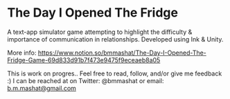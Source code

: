 # The Day I Opened The Fridge
A text-app simulator game attempting to highlight the difficulty &amp; importance of communication in relationships. Developed using Ink &amp; Unity.

More info: https://www.notion.so/bmmashat/The-Day-I-Opened-The-Fridge-Game-69d833d91b7f473e9475f9eceaeb8a05

This is work on progres.. Feel free to read, follow, and/or give me feedback :)
I can be reached at on Twitter: @bmmashat or email: b.m.mashat@gmail.com
